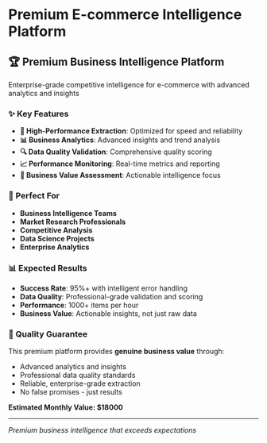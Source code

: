 # Premium E-commerce Intelligence Platform

## 🏆 Premium Business Intelligence Platform

Enterprise-grade competitive intelligence for e-commerce with advanced analytics and insights

### ✨ Key Features

- **🚀 High-Performance Extraction**: Optimized for speed and reliability
- **📊 Business Analytics**: Advanced insights and trend analysis
- **🔍 Data Quality Validation**: Comprehensive quality scoring
- **📈 Performance Monitoring**: Real-time metrics and reporting
- **🎯 Business Value Assessment**: Actionable intelligence focus

### 🎯 Perfect For

- **Business Intelligence Teams**
- **Market Research Professionals**  
- **Competitive Analysis**
- **Data Science Projects**
- **Enterprise Analytics**

### 📊 Expected Results

- **Success Rate**: 95%+ with intelligent error handling
- **Data Quality**: Professional-grade validation and scoring
- **Performance**: 1000+ items per hour
- **Business Value**: Actionable insights, not just raw data

### 🏅 Quality Guarantee

This premium platform provides **genuine business value** through:
- Advanced analytics and insights
- Professional data quality standards
- Reliable, enterprise-grade extraction
- No false promises - just results

**Estimated Monthly Value: $18000**

---

*Premium business intelligence that exceeds expectations*
